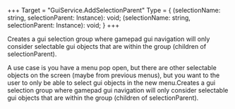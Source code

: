 +++
Target = "GuiService.AddSelectionParent"
Type = { (selectionName: string, selectionParent: Instance): void; (selectionName: string, selectionParent: Instance): void; }
+++

Creates a gui selection group where gamepad gui navigation will only consider selectable gui objects that are within the group (children of selectionParent).A use case is you have a menu pop open, but there are other selectable objects on the screen (maybe from previous menus), but you want to the user to only be able to select gui objects in the new menu.Creates a gui selection group where gamepad gui navigation will only consider selectable gui objects that are within the group (children of selectionParent).